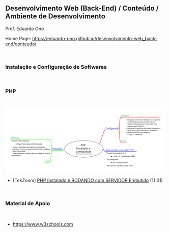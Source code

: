 ## Desenvolvimento Web (Back-End) / Conteúdo / Ambiente de Desenvolvimento

Prof. Eduardo Ono

Home Page: https://eduardo-ono.github.io/desenvolvimento-web_back-end/conteudo/

<br>

### Instalação e Configuração de Softwares
<br>

### PHP
<br>

![Fig.](../../mapas-mentais/php-setup.svg)

* [TekZoom] [PHP Instalado e RODANDO com SERVIDOR Embutido](https://www.youtube.com/watch?v=HzIXZVctwI8) (11:01)

<br>

### Material de Apoio
<br>

* https://www.w3schools.com
